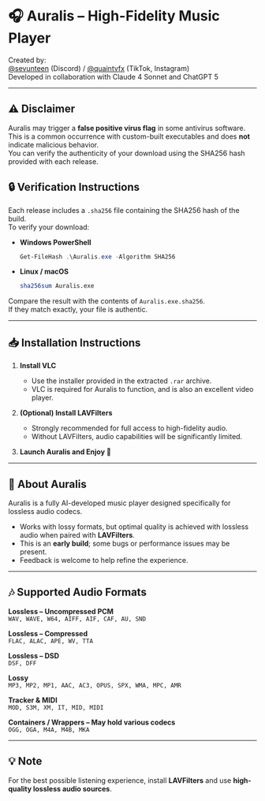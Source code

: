 # 🎧 Auralis – High-Fidelity Music Player

Created by:  
[@sevunteen](https://discord.com) (Discord) / [@quaintvfx](https://tiktok.com) (TikTok, Instagram)  
Developed in collaboration with Claude 4 Sonnet and ChatGPT 5  

---

## ⚠️ Disclaimer
Auralis may trigger a **false positive virus flag** in some antivirus software.  
This is a common occurrence with custom-built executables and does **not** indicate malicious behavior.  
You can verify the authenticity of your download using the SHA256 hash provided with each release.

## 🔒 Verification Instructions

Each release includes a `.sha256` file containing the SHA256 hash of the build.  
To verify your download:

- **Windows PowerShell**  
  ```powershell
  Get-FileHash .\Auralis.exe -Algorithm SHA256
  ```
- **Linux / macOS**  
  ```bash
  sha256sum Auralis.exe
  ```

Compare the result with the contents of `Auralis.exe.sha256`.  
If they match exactly, your file is authentic.

---

## 📥 Installation Instructions

1. **Install VLC**  
   - Use the installer provided in the extracted `.rar` archive.  
   - VLC is required for Auralis to function, and is also an excellent video player.

2. **(Optional) Install LAVFilters**  
   - Strongly recommended for full access to high-fidelity audio.  
   - Without LAVFilters, audio capabilities will be significantly limited.

3. **Launch Auralis and Enjoy 🎵**

---

## 🎵 About Auralis

Auralis is a fully AI-developed music player designed specifically for lossless audio codecs.

- Works with lossy formats, but optimal quality is achieved with lossless audio when paired with **LAVFilters**.  
- This is an **early build**; some bugs or performance issues may be present.  
- Feedback is welcome to help refine the experience.

---

## 🎶 Supported Audio Formats

**Lossless – Uncompressed PCM**  
`WAV, WAVE, W64, AIFF, AIF, CAF, AU, SND`

**Lossless – Compressed**  
`FLAC, ALAC, APE, WV, TTA`

**Lossless – DSD**  
`DSF, DFF`

**Lossy**  
`MP3, MP2, MP1, AAC, AC3, OPUS, SPX, WMA, MPC, AMR`

**Tracker & MIDI**  
`MOD, S3M, XM, IT, MID, MIDI`

**Containers / Wrappers – May hold various codecs**  
`OGG, OGA, M4A, M4B, MKA`

---

## 💡 Note
For the best possible listening experience, install **LAVFilters** and use **high-quality lossless audio sources**.
